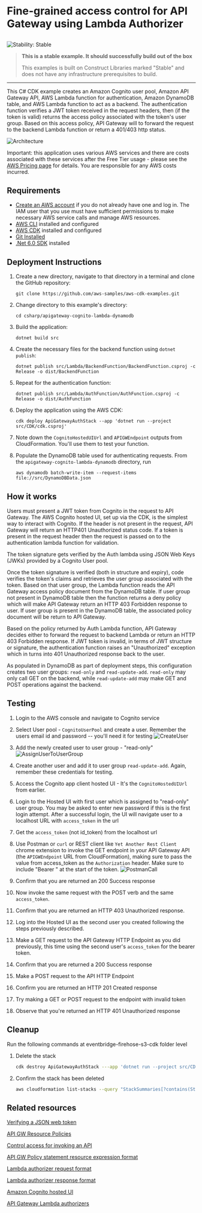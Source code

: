 # Fine-grained access control for API Gateway using Lambda Authorizer

## <!--BEGIN STABILITY BANNER-->

![Stability: Stable](https://img.shields.io/badge/stability-Stable-success.svg?style=for-the-badge)

> **This is a stable example. It should successfully build out of the box**
>
> This examples is built on Construct Libraries marked "Stable" and does not have any infrastructure
> prerequisites to build.

---

<!--END STABILITY BANNER-->

This C# CDK example creates an Amazon Cognito user pool, Amazon API Gateway API, AWS Lambda function for authentication, Amazon DynamoDB table, and AWS Lambda function to act as a backend. The authentication function verifies a JWT token received in the request headers, then (if the token is valid) returns the access policy associated with the token's user group. Based on this access policy, API Gateway will to forward the request to the backend Lambda function or return a 401/403 http status.

![Architecture](ArchitectureDiagram.png)

Important: this application uses various AWS services and there are costs associated with these services after the Free Tier usage - please see the [AWS Pricing page](https://aws.amazon.com/pricing/) for details. You are responsible for any AWS costs incurred.

## Requirements

- [Create an AWS account](https://portal.aws.amazon.com/gp/aws/developer/registration/index.html) if you do not already have one and log in. The IAM user that you use must have sufficient permissions to make necessary AWS service calls and manage AWS resources.
- [AWS CLI](https://docs.aws.amazon.com/cli/latest/userguide/install-cliv2.html) installed and configured
- [AWS CDK](https://docs.aws.amazon.com/cdk/v2/guide/cli.html) installed and configured
- [Git Installed](https://git-scm.com/book/en/v2/Getting-Started-Installing-Git)
- [.Net 6.0 SDK](https://dotnet.microsoft.com/en-us/download/visual-studio-sdks) installed

## Deployment Instructions

1. Create a new directory, navigate to that directory in a terminal and clone the GitHub repository:
   ```
   git clone https://github.com/aws-samples/aws-cdk-examples.git
   ```
2. Change directory to this example's directory:
   ```
   cd csharp/apigateway-cognito-lambda-dynamodb
   ```
3. Build the application:
   ```
   dotnet build src
   ```
4. Create the necessary files for the backend function using `dotnet publish`:
   ```
   dotnet publish src/Lambda/BackendFunction/BackendFunction.csproj -c Release -o dist/BackendFunction
   ```
5. Repeat for the authentication function:
   ```
   dotnet publish src/Lambda/AuthFunction/AuthFunction.csproj -c Release -o dist/AuthFunction
   ```
6. Deploy the application using the AWS CDK:
   ```
   cdk deploy ApiGatewayAuthStack --app 'dotnet run --project src/CDK/cdk.csproj'
   ```
7. Note down the `CognitoHostedUIUrl` and `APIGWEndpoint` outputs from CloudFormation. You'll use them to test your function.

8. Populate the DynamoDB table used for authenticating requests. From the `apigateway-cognito-lambda-dynamodb` directory, run
   ```
   aws dynamodb batch-write-item --request-items file://src/DynamoDBData.json
   ```

## How it works

Users must present a JWT token from Cognito in the request to API Gateway. The AWS Cognito hosted UI, set up via the CDK, is the simplest way to interact with Cognito. If the header is not present in the request, API Gateway will return an HTTP401 Unauthorized status code. If a token is present in the request header then the request is passed on to the authentication lambda function for validation.

The token signature gets verified by the Auth lambda using JSON Web Keys (JWKs) provided by a Cognito User pool.

Once the token signature is verified (both in structure and expiry), code verifies the token's claims and retrieves the user group associated with the token. Based on that user group, the Lambda function reads the API Gateway access policy document from the DynamoDB table. If user group not present in DynamoDB table then the function returns a deny policy which will make API Gateway return an HTTP 403 Forbidden response to user. If user group is present in the DynamoDB table, the associated policy document will be return to API Gateway.

Based on the policy returned by Auth Lambda function, API Gateway decides either to forward the request to backend Lambda or return an HTTP 403 Forbidden response. If JWT token is invalid, in terms of JWT structure or signature, the authentication function raises an "Unauthorized" exception which in turns into 401 Unauthorized response back to the user.

As populated in DynamoDB as part of deployment steps, this configuration creates two user groups: `read-only` and `read-update-add`. `read-only` may only call GET on the backend, while `read-update-add` may make GET and POST operations against the backend.

## Testing

1. Login to the AWS console and navigate to Cognito service

2. Select User pool - `CognitoUserPool` and create a user. Remember the users email id and password -- you'll need it for testing
   ![CreateUser](CognitoUserCreate.png)

3. Add the newly created user to user group - "read-only"
   ![AssignUserToUserGroup](AssignUserToGroup.png)

4. Create another user and add it to user group `read-update-add`. Again, remember these credentials for testing.

5. Access the Cognito app client hosted UI - It's the `CognitoHostedUIUrl` from earlier.

6. Login to the Hosted UI with first user which is assigned to "read-only" user group. You may be asked to enter new password if this is the first login attempt. After a successful login, the UI will navigate user to a localhost URL with `access_token` in the url

7. Get the `access_token` (not id_token) from the localhost url

8. Use Postman or `curl` or REST client like `Yet Another Rest Client` chrome extension to invoke the GET endpoint in your API Gateway API (the `APIGWEndpoint` URL from CloudFormation), making sure to pass the value from access_token as the `Authorization` header. Make sure to include "Bearer " at the start of the token.
   ![PostmanCall](PostmanCall.png)

9. Confirm that you are returned an 200 Success response

10. Now invoke the same request with the POST verb and the same `access_token`.

11. Confirm that you are returned an HTTP 403 Unauthorized response.

12. Log into the Hosted UI as the second user you created following the steps previously described.

13. Make a GET request to the API Gateway HTTP Endpoint as you did previously, this time using the second user's `access_token` for the bearer token.

14. Confirm that you are returned a 200 Success response

15. Make a POST request to the API HTTP Endpoint

16. Confirm you are returned an HTTP 201 Created response

17. Try making a GET or POST request to the endpoint with invalid token

18. Observe that you're returned an HTTP 401 Unauthorized response

## Cleanup

Run the following commands at eventbridge-firehose-s3-cdk folder level

1. Delete the stack
   ```bash
   cdk destroy ApiGatewayAuthStack ---app 'dotnet run --project src/CDK/cdk.csproj'
   ```
1. Confirm the stack has been deleted
   ```bash
   aws cloudformation list-stacks --query "StackSummaries[?contains(StackName,'ApiGatewayAuthStack')].StackStatus"
   ```

## Related resources

[Verifying a JSON web token](https://docs.aws.amazon.com/cognito/latest/developerguide/amazon-cognito-user-pools-using-tokens-verifying-a-jwt.html)

[API GW Resource Policies](https://docs.aws.amazon.com/apigateway/latest/developerguide/apigateway-resource-policies.html)

[Control access for invoking an API](https://docs.aws.amazon.com/apigateway/latest/developerguide/api-gateway-control-access-using-iam-policies-to-invoke-api.html)

[API GW Policy statement resource expression format](https://docs.aws.amazon.com/apigateway/latest/developerguide/api-gateway-control-access-using-iam-policies-to-invoke-api.html#api-gateway-iam-policy-resource-format-for-executing-api)

[Lambda authorizer request format](https://docs.aws.amazon.com/apigateway/latest/developerguide/api-gateway-lambda-authorizer-input.html)

[Lambda authorizer response format](https://docs.aws.amazon.com/apigateway/latest/developerguide/api-gateway-lambda-authorizer-output.html)

[Amazon Cognito hosted UI](https://docs.aws.amazon.com/cognito/latest/developerguide/cognito-user-pools-app-integration.html)

[API Gateway Lambda authorizers](https://docs.aws.amazon.com/apigateway/latest/developerguide/apigateway-use-lambda-authorizer.html)
